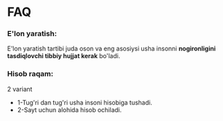 # FAQ
### E'lon yaratish:
E'lon yaratish tartibi juda oson va eng asosiysi usha insonni **nogironligini tasdiqlovchi tibbiy hujjat kerak** bo'ladi.

### Hisob raqam:
2 variant
* 1-Tug'ri dan tug'ri usha insoni hisobiga tushadi.
* 2-Sayt uchun alohida hisob ochiladi.
